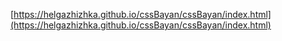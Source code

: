 [https://helgazhizhka.github.io/cssBayan/cssBayan/index.html](https://helgazhizhka.github.io/cssBayan/cssBayan/index.html)